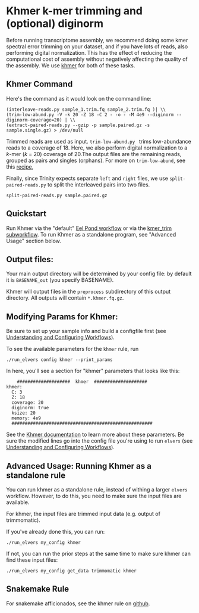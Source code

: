 # Khmer k-mer trimming and (optional) diginorm

Before running transcriptome assembly, we recommend doing some kmer spectral error trimming on your dataset, and if you have lots of reads, also performing digital normalization. This has the effect of reducing the computational cost of assembly without negatively affecting the quality of the assembly. We use [khmer](https://khmer.readthedocs.io/) for both of these tasks.

## Khmer Command

Here's the command as it would look on the command line:
```
(interleave-reads.py sample_1.trim.fq sample_2.trim.fq )| \\
(trim-low-abund.py -V -k 20 -Z 18 -C 2 - -o - -M 4e9 --diginorm --diginorm-coverage=20) | \\
(extract-paired-reads.py --gzip -p sample.paired.gz -s sample.single.gz) > /dev/null
```

Trimmed reads are used as input. `trim-low-abund.py ` trims low-abundance reads to a coverage of 18. Here, we also perform digital normalization to a *k*-mer (*k* = 20) coverage of 20.The output files are the remaining reads, grouped as pairs and singles (orphans). For more on `trim-low-abund`, see this [recipe](https://khmer-recipes.readthedocs.io/en/latest/007-variable-coverage-trimming/),

Finally, since Trinity expects separate `left` and `right` files, we use `split-paired-reads.py` to split the interleaved pairs into two files.
```
split-paired-reads.py sample.paired.gz
```
## Quickstart

Run Khmer via the "default" [Eel Pond workflow](eel_pond_workflow.md) or via the [kmer_trim subworkflow](kmer_trim.md). To run Khmer as a standalone program, see "Advanced Usage" section below.

## Output files:

Your main output directory will be determined by your config file: by default it is `BASENAME_out` (you specify BASENAME).

Khmer will output files in the `preprocess` subdirectory of this output directory. All outputs will contain `*.khmer.fq.gz`.


## Modifying Params for Khmer:

Be sure to set up your sample info and build a configfile first (see [Understanding and Configuring Workflows](configure.md)).

To see the available parameters for the `khmer` rule, run
```
./run_elvers config khmer --print_params
```

In here, you'll see a section for "khmer" parameters that looks like this:

```
    ####################  khmer  ####################
khmer:
  C: 3
  Z: 18
  coverage: 20
  diginorm: true
  ksize: 20
  memory: 4e9
  #####################################################
```

See the [Khmer documentation]([khmer](https://khmer.readthedocs.io/)) to learn more about these parameters. Be sure the modified lines go into the config file you're using to run `elvers` (see [Understanding and Configuring Workflows](configure.md)).

## Advanced Usage: Running Khmer as a standalone rule

You can run khmer as a standalone rule, instead of withing a larger `elvers` workflow. However, to do this, you need to make sure the input files are available.

For khmer, the input files are trimmed input data (e.g. output of trimmomatic). 

If you've already done this, you can run:
```
./run_elvers my_config khmer
```
If not, you can run the prior steps at the same time to make sure khmer can find these input files: 
```
./run_elvers my_config get_data trimmomatic khmer
```


## Snakemake Rule

For snakemake afficionados, see the khmer rule on [github](https://github.com/dib-lab/elvers/blob/master/rules/khmer/khmer.rule).
